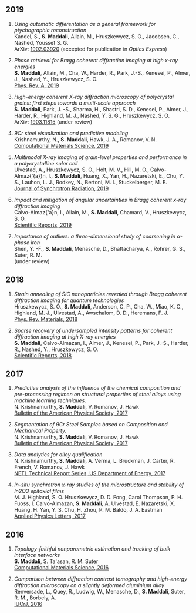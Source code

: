 ## **2019**

1.	_Using automatic differentation as a general framework for ptychographic reconstruction_<br/>	Kandel, S., **S. Maddali**, Allain, M., Hruszkewycz, S. O., Jacobsen, C., Nashed, Youssef S. G.
<br/>ArXiv: [1902.03920](https://arxiv.org/abs/1902.03920)  (accepted for publication in _Optics Express_)

1.	_Phase retrieval for Bragg coherent diffraction imaging at high x-ray energies_<br/>	**S. Maddali**, Allain, M., Cha, W., Harder, R., Park, J.-S., Kenesei, P., Almer, J., Nashed, Y., Hruszkewycz, S. O.
<br/>[Phys. Rev. A, 2019](https://link.aps.org/doi/10.1103/PhysRevA.99.053838)


1.	_High-energy coherent X-ray diffraction microscopy of polycrystal grains: first steps towards a multi-scale approach_<br/>	**S. Maddali**, Park, J. -S., Sharma, H., Shastri, S. D., Kenesei, P., Almer, J., Harder, R., Highland, M. J., Nashed, Y. S. G., Hruszkewycz, S. O.
<br/>ArXiv: [1903.11815](https://arxiv.org/abs/1903.11815)  (under review)

1.	_9Cr steel visualization and predictive modeling_<br/>	Krishnamurthy, N., **S. Maddali**, Hawk, J. A., Romanov, V. N.
<br/>[Computational Materials Science, 2019](http://www.sciencedirect.com/science/article/pii/S0927025619301466)


1.	_Multimodal X-ray imaging of grain-level properties and performance in a polycrystalline solar cell_<br/>	Ulvestad, A., Hruszkewycz, S. O., Holt, M. V., Hill, M. O., Calvo-Almaz{\'{a}}n, I., **S. Maddali**, Huang, X., Yan, H., Nazaretski, E., Chu, Y. S., Lauhon, L. J., Rodkey, N., Bertoni, M. I., Stuckelberger, M. E.
<br/>[Journal of Synchrotron Radiation, 2019](https://doi.org/10.1107/S1600577519003606)


1.	_Impact and mitigation of angular uncertainties in Bragg coherent x-ray diffraction imaging_<br/>	Calvo-Almaz{\'a}n, I., Allain, M., **S. Maddali**, Chamard, V., Hruszkewycz, S. O.
<br/>[Scientific Reports, 2019](https://doi.org/10.1038/s41598-019-42797-4)


1.	_Importance of outliers: a three-dimensional study of coarsening in $\alpha$-phase iron_<br/>	Shen, Y. -F., **S. Maddali**, Menasche, D., Bhattacharya, A., Rohrer, G. S., Suter, R. M.
<br/> (under review)

## **2018**

1.	_Strain annealing of SiC nanoparticles revealed through Bragg coherent diffraction imaging for quantum technologies_<br/>	Hruszkewycz, S. O., **S. Maddali**, Anderson, C. P., Cha, W., Miao, K. C., Highland, M. J., Ulvestad, A., Awschalom, D. D., Heremans, F. J.
<br/>[Phys. Rev. Materials, 2018](https://link.aps.org/doi/10.1103/PhysRevMaterials.2.086001)


1.	_Sparse recovery of undersampled intensity patterns for coherent diffraction imaging at high X-ray energies_<br/>	**S. Maddali**, Calvo-Almazan, I., Almer, J., Kenesei, P., Park, J.-S., Harder, R., Nashed, Y., Hruszkewycz, S. O.
<br/>[Scientific Reports, 2018](https://www.nature.com/articles/s41598-018-23040-y)


## **2017**

1.	_Predictive analysis of the influence of the chemical composition and pre-processing regimen on structural properties of steel alloys using machine learning techniques._<br/>	N. Krishnamurthy, **S. Maddali**, V. Romanov, J. Hawk
<br/>[Bulletin of the American Physical Society, 2017](https://meetings.aps.org/Meeting/MAR17/Session/V12.6)


1.	_Segmentation of 9Cr Steel Samples based on Composition and Mechanical Property._<br/>	N. Krishnamurthy, **S. Maddali**, V. Romanov, J. Hawk
<br/>[Bulletin of the American Physical Society, 2017](http://meetings.aps.org/link/BAPS.2017.MAR.G1.156)


1.	_Data analytics for alloy qualification_<br/>	N. Krishnamurthy, **S. Maddali**, A. Verma, L. Bruckman, J. Carter, R. French, V. Romanov, J. Hawk
<br/>[NETL Technical Report Series, US Department of Energy, 2017](https://www.osti.gov/biblio/1456238)


1.	_In-situ synchrotron x-ray studies of the microstructure and stability of In2O3 epitaxial films_<br/>	M. J. Highland, S. O. Hruszkewycz, D. D. Fong, Carol Thompson, P. H. Fuoss, I. Calvo-Almazan, **S. Maddali**, A. Ulvestad, E. Nazaretski, X. Huang, H. Yan, Y. S. Chu, H. Zhou, P. M. Baldo, J. A. Eastman
<br/>[Applied Physics Letters, 2017](http://dx.doi.org/10.1063/1.4997773)


## **2016**

1.	_Topology-faithful nonparametric estimation and tracking of bulk interface networks_<br/>	**S. Maddali**, S. Ta'asan, R. M. Suter
<br/>[Computational Materials Science, 2016](https://www.sciencedirect.com/science/article/pii/S0927025616303913)


1.	_Comparison between diffraction contrast tomography and high-energy diffraction microscopy on a slightly deformed aluminium alloy_<br/>	Renversade, L., Quey, R., Ludwig, W., Menasche, D., **S. Maddali**, Suter, R. M., Borbely, A.
<br/>[IUCrJ, 2016](https://journals.iucr.org/m/issues/2016/01/00/ti5006/)


